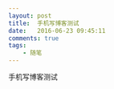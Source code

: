 ```yaml
---
layout: post
title:  手机写博客测试
date:   2016-06-23 09:45:11
comments: true
tags: 
    - 随笔
---
```

手机写博客测试